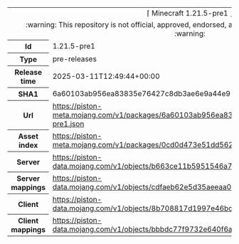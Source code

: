 <html><table>
<tr><td colspan="2" align="center"><img width="0" height="0"><br/>⌈ Minecraft 1.21.5-pre1 ⌋<br/><img width="0" height="0"></td></tr>
<tr><td colspan="2" align="center"><img width="0" height="0"><br/>
:warning: This repository is not official, approved, endorsed, associated or connected with Mojang :warning:
<br/><img width="0" height="0"></td></tr>
<tr><th>Id</th><td>1.21.5-pre1</td></tr>
<tr><th>Type</th><td>pre-releases</td></tr>
<tr><th>Release time</th><td>2025-03-11T12:49:44+00:00</td></tr>
<tr><th>SHA1</th><td>6a60103ab956ea83835e76427c8db3ae6e9a44e9</td></tr>
<tr><th>Url</th><td><a href="https://piston-meta.mojang.com/v1/packages/6a60103ab956ea83835e76427c8db3ae6e9a44e9/1.21.5-pre1.json">https://piston-meta.mojang.com/v1/packages/6a60103ab956ea83835e76427c8db3ae6e9a44e9/1.21.5-pre1.json</a></td></tr>
<tr><th>Asset index</th><td><a href="https://piston-meta.mojang.com/v1/packages/0cd0d473e51dd562ac903cd2090ca2137ec2b967/24.json">https://piston-meta.mojang.com/v1/packages/0cd0d473e51dd562ac903cd2090ca2137ec2b967/24.json</a></td></tr>
<tr><th>Server</th><td><a href="https://piston-data.mojang.com/v1/objects/b663ce11b5951546a74947c1896e0d4713188833/server.jar">https://piston-data.mojang.com/v1/objects/b663ce11b5951546a74947c1896e0d4713188833/server.jar</a></td></tr>
<tr><th>Server mappings</th><td><a href="https://piston-data.mojang.com/v1/objects/cdfaeb62e5d35aeeaa0c648fdd8dc28309791377/server.txt">https://piston-data.mojang.com/v1/objects/cdfaeb62e5d35aeeaa0c648fdd8dc28309791377/server.txt</a></td></tr>
<tr><th>Client</th><td><a href="https://piston-data.mojang.com/v1/objects/8b708817d1997e46bcdd03bdf106533d05ff1bfa/client.jar">https://piston-data.mojang.com/v1/objects/8b708817d1997e46bcdd03bdf106533d05ff1bfa/client.jar</a></td></tr>
<tr><th>Client mappings</th><td><a href="https://piston-data.mojang.com/v1/objects/bbbdc77f9732e640f6a6d91de87a3836a93ce1b9/client.txt">https://piston-data.mojang.com/v1/objects/bbbdc77f9732e640f6a6d91de87a3836a93ce1b9/client.txt</a></td></tr>
</table></html>